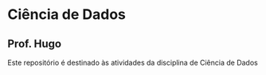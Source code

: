 # Ciência de Dados
## Prof. Hugo
Este repositório é destinado às atividades da disciplina de Ciência de Dados
